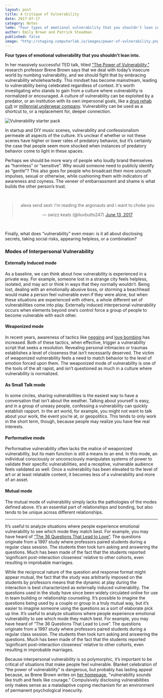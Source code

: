 ```yaml
---
layout: post
title: A Critique of Vulnerability
date: 2017-07-17
category: Notes
lede: "Four types of emotional vulnerability that you shouldn't lean into."
author: Emily Brown and Patrick Steadman
published: false
image: "http://staging.computerlab.io/images/power-of-vulnerability.png"
---
```


__Four types of emotional vulnerability that you shouldn't lean into.__

In her massively successful TED talk, titled ["The Power of
Vulnerability,"](https://www.ted.com/talks/brene_brown_on_vulnerability)
research professor Brene Brown says that we deal with today’s insecure world by
numbing vulnerability, and we should fight that by embracing vulnerability
wholeheartedly. This mindset has become mainstream, leading to vulnerability
being celebrated regardless of context. It's worth investigating who stands to
gain from a culture where vulnerability is normalized or encouraged. A culture
of vulnerability can be exploited by a predator, or an institution with its own
impersonal goals, like a [drug rehab
cult](http://paleofuture.gizmodo.com/synanons-sober-utopia-how-a-drug-rehab-program-became-1562665776)
or [millennial underwear
company](https://www.racked.com/2017/3/14/14911228/thinx-miki-agrawal-health-care-branding).
Vulnerability can be used as a shortcut to, or a replacement for, deeper
connection.

![Vulnerability starter pack](/images/vulnerability.jpg)

In startup and DIY music scenes, vulnerability and confessionalism permeate all
aspects of the culture. It’s unclear if whether or not these scenes have higher
or lower rates of predatory behavior, but it’s certainly the case that people
seem more shocked when instances of predatory behavior come to light in these
spaces.

Perhaps we should be more wary of people who loudly brand themselves as
“harmless” or “sensitive”. Why would someone need to publicly identify as
“gentle”? This also goes for people who broadcast their more uncouth impulses,
sexual or otherwise, while cushioning them with indicators of awareness and
coyness. The veneer of embarrassment and shame is what builds the other person’s
trust.

<br>
<center>
<blockquote class="twitter-tweet" data-lang="en"><p lang="en" dir="ltr">alexa send sext: i&#39;m reading the argonauts and i want to choke you</p>&mdash; swizz keats (@iluvbutts247) <a href="https://twitter.com/iluvbutts247/status/874733523881480192">June 13, 2017</a></blockquote>
<script async src="//platform.twitter.com/widgets.js" charset="utf-8"></script>
</center>
<br>

Finally, what does “vulnerability” even mean: is it all about disclosing
secrets, taking social risks, appearing helpless, or a combination?

### Modes of Interpersonal Vulnerability

#### Externally Induced mode

As a baseline, we can think about how vulnerability is experienced in a private
way. For example, someone lost in a strange city feels helpless, isolated, and
may act or think in ways that they normally wouldn’t.  Being lost, dealing with
an emotionally abusive boss, or storming a beachhead would make a person feel
vulnerable even if they were alone, but when these situations are experienced
with others, a whole different set of vulnerabilities come into play. Externally
induced interpersonal vulnerability occurs when elements beyond one’s control
force a group of people to become vulnerable with each other.

#### Weaponized mode

In recent years, awareness of tactics like
[negging](https://en.wikipedia.org/wiki/Negging) and [love
bombing](https://en.wikipedia.org/wiki/Love_bombing) has increased.  Both of
these tactics, when effective, trigger a vulnerability script that seeks a
resolution. Revealing personal intimacies or traumas establishes a level of
closeness that isn’t necessarily deserved.  The victim of weaponized
vulnerability feels a need to match behavior to the level of emotion forced upon
them. The weaponized mode of vulnerability is one of the tools of the alt
rapist, and isn’t questioned as much in a culture where vulnerability is
normalized.

#### As Small Talk mode

In some circles, sharing vulnerabilities is the easiest way to have a
conversation that isn’t about the weather. Talking about yourself is easy, and
in a group of uneasy people, confessing a vulnerability can quickly establish
rapport. In the art world, for example, you might not want to talk about your
work, the event you’re at, or geopolitics. This tends to only work in the short
term, though, because people may realize you have few real interests.

#### Performative mode

Performative vulnerability often lacks the malice of weaponized vulnerability,
but its main function is still a means to an end. In this mode, an individual
consciously or unconsciously manipulates systems of power to validate their
specific vulnerabilities, and a receptive, vulnerable audience feels validated
as well. Once a vulnerability has been elevated to the level of art or at least
relatable content, it becomes less of a vulnerability and more of an asset.

#### Mutual mode

The mutual mode of vulnerability simply lacks the pathologies of the modes
defined above. It’s an essential part of relationships and bonding, but also
tends to be unique across different relationships.

<hr>

It’s useful to analyze situations where people experience emotional
vulnerability to see which mode they match best. For example, you may have heard
of [“The 36 Questions That Lead to
Love”](https://www.nytimes.com/2015/01/11/fashion/no-37-big-wedding-or-small.html).
The questions originate from a 1997 study where professors paired students
during a regular class session. The students then took turn asking and answering
the questions. Much has been made of the fact that the students reported
‘significant post-interaction closeness’ relative to other cohorts, even
resulting in improbable marriages.

While the reciprocal nature of the question and response format might appear
mutual, the fact that the study was arbitrarily imposed on the students by
professors means that the dynamic at play during the interaction is best
characterized as externally induced vulnerability. The questions used in the
study have since been widely circulated online for use in team building or
relationship counseling. It’s possible to imagine the questions being used by a
couple or group in a truly mutual way, but it’s easier to imagine someone using
the questions as a sort of elaborate pick up line. It’s useful to analyze
situations where people experience emotional vulnerability to see which mode
they match best. For example, you may have heard of “The 36 Questions That Lead
to Love”. The questions originate from a 1997 study where professors paired
students during a regular class session. The students then took turn asking and
answering the questions. Much has been made of the fact that the students
reported ‘significant post-interaction closeness’ relative to other cohorts,
even resulting in improbable marriages.

Because interpersonal vulnerability is so polymorphic, it’s important to be
critical of situations that make people feel vulnerable. Blanket celebration of
“the power of vulnerability” is dangerous, but probably has lasting appeal
because, as Brene Brown writes on [her homepage](http://brenebrown.com/),
"vulnerability sounds like truth and feels like courage." Compulsively
disclosing vulnerabilities only makes sense as a maladaptive coping mechanism
for an environment of permanent psychological insecurity.

